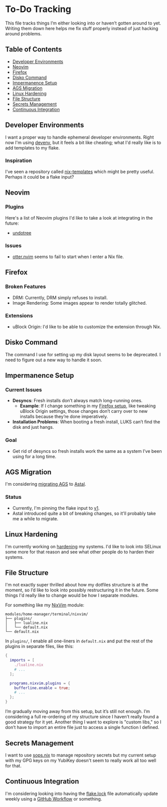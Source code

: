 # To-Do Tracking

This file tracks things I’m either looking into or haven’t gotten around to
yet. Writing them down here helps me fix stuff properly instead of just hacking
around problems.

## Table of Contents

- [Developer Environments](#developer-environments)
- [Neovim](#neovim)
- [Firefox](#firefox)
- [Disko Command](#disko-command)
- [Impermanence Setup](#impermanence-setup)
- [AGS Migration](#ags-migration)
- [Linux Hardening](#linux-hardening)
- [File Structure](#file-structure)
- [Secrets Management](#secrets-management)
- [Continuous Integration](#continuous-integration)

## Developer Environments

I want a proper way to handle ephemeral developer environments. Right now I'm
using [devenv](./modules/home-manager/terminal/devenv.nix), but it feels a bit
like cheating; what I'd really like is to add templates to my flake.

### Inspiration

I've seen a repository called
[nix-templates](https://github.com/MordragT/nix-templates) which might be
pretty useful. Perhaps it could be a flake input?

## Neovim

### Plugins

Here's a list of Neovim plugins I'd like to take a look at integrating in the
future:

- [undotree](https://github.com/mbbill/undotree)

### Issues

- [otter.nvim](https://github.com/jmbuhr/otter.nvim) seems to fail to start
  when I enter a Nix file.

## Firefox

### Broken Features

- DRM: Currently, DRM simply refuses to install.
- Image Rendering: Some images appear to render totally glitched.

### Extensions

- uBlock Origin: I'd like to be able to customize the extension through Nix.

## Disko Command

The command I use for setting up my disk layout seems to be deprecated. I need
to figure out a new way to handle it soon.

## Impermanence Setup

### Current Issues

- **Desyncs**:
  Fresh installs don’t always match long-running ones.
  - **Example**: If I change something in my
    [Firefox setup](./modules/home-manager/desktop/firefox), like tweaking
    uBlock Origin settings, those changes don’t carry over to new installs
    because they’re done imperatively.
- **Installation Problems**:
  When booting a fresh install, LUKS can’t find the disk and just hangs.

### Goal

- Get rid of desyncs so fresh installs work the same as a system I’ve been
  using for a long time.

## AGS Migration

I'm considering [migrating AGS](https://aylur.github.io/ags/guide/migrate.html)
to [Astal](https://aylur.github.io/astal).

### Status

- Currently, I'm pinning the flake input to
  [v1](https://github.com/Aylur/ags/tree/v1).
- Astal introduced quite a bit of breaking changes, so it'll probably take me a
  while to migrate.

## Linux Hardening

I'm currently working on [hardening](./modules/nixos/security/hardening.nix) my
systems. I'd like to look into SELinux some more for that reason and see what
other people do to harden their systems.

## File Structure

I'm not exactly super thrilled about how my dotfiles structure is at the moment,
so I’d like to look into possibly restructuring it in the future. Some things
I'd really like to change would be how I separate modules.

For something like my [NixVim](https://github.com/nix-community/nixvim) module:

```
modules/home-manager/terminal/nixvim/
├── plugins/
│   ├── lualine.nix
│   └── default.nix
└── default.nix
```

In `plugins/`, I enable all one-liners in `default.nix` and put the rest of the
plugins in separate files, like this:

```nix
{
  imports = [
    ./lualine.nix
    # ...
  ];

  programs.nixvim.plugins = {
    bufferline.enable = true;
    # ...
  };
}
```

I’m gradually moving away from this setup, but it’s still not enough. I’m
considering a full re-ordering of my structure since I haven’t really found a
good strategy for it yet. Another thing I want to explore is "custom libs," so
I don’t have to import an entire file just to access a single function I defined.

## Secrets Management

I want to use [sops.nix](https://github.com/Mic92/sops-nix) to manage
repository secrets but my current setup with my GPG keys on my YubiKey doesn't
seem to really work all too well for that.

## Continuous Integration

I'm considering looking into having the [flake.lock](./flake.lock) file
automatically update weekly using a [GitHub Workflow](https://docs.github.com/en/actions/writing-workflows/about-workflows)
or something.
